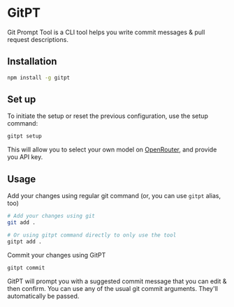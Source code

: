 # GitPT

Git Prompt Tool is a CLI tool helps you write commit messages & pull request descriptions.

## Installation

```bash
npm install -g gitpt
```

## Set up

To initiate the setup or reset the previous configuration, use the setup command:

```bash
gitpt setup
```

This will allow you to select your own model on [OpenRouter](https://openrouter.ai/), and provide you API key.

## Usage

Add your changes using regular git command (or, you can use `gitpt` alias, too)

```bash
# Add your changes using git
git add .

# Or using gitpt command directly to only use the tool 
gitpt add .
```

Commit your changes using GitPT

```bash
gitpt commit
```

GitPT will prompt you with a suggested commit message that you can edit & then confirm. You can use any of the usual git commit arguments. They'll automatically be passed.


